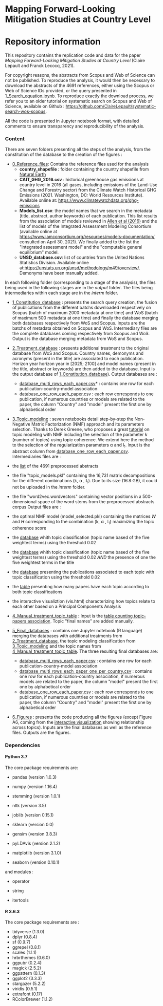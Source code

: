 # Mapping Forward-Looking Mitigation Studies at Country Level

# Repository information
This repository contains the replication code and data for the paper *Mapping Forward-Looking Mitigation Studies at Country Level* (Claire Lepault and Franck Lecocq, 2021).

For copyright reasons, the abstracts from Scopus and Web of Science can not be published. To reproduce the analysis, it would then be necessary to download the abstracts of the 4691 references, either using the Scopus or Web of Science IDs provided, or the query presented in [1_Search_equation.ipynb](1_Constitution_database/1_Search_equation.ipynb). To reproduce exactly the download process, we refer you to an older tutorial on systematic search on Scopus and Web of Science, available on Github : https://github.com/ClaireLepault/systematic-search-wos-scopus.

All the code is presented in Jupyter notebook format, with detailed comments to ensure transparency and reproducibility of the analysis.

### Content

There are seven folders presenting all the steps of the analysis, from the constitution of the database to the creation of the figures :

* [0_Reference_files](0_Reference_files): Contains the reference files used for the analysis <br>
    * **country_shapefile** : folder containing the country shapefile from [Natural Earth](https://www.naturalearthdata.com/)
    * **CAIT_GHG_2016.csv** : historical greenhouse gas emissions at country level in 2016 (all gases, including emissions of the Land-Use Change and Forestry sector) from the Climate Watch Historical GHG Emissions (2021. Washington, DC: World Resources Institute). Available online at: https://www.climatewatchdata.org/ghg-emissions
    * **Models_list.csv**: the model names that we search in the metadata (title, abstract, author keywords) of each publication. This list results from the association of models reviewed in [Allen et al (2016)](https://www.sciencedirect.com/science/article/abs/pii/S1462901116306712) and the list of models of the Integrated Assessment Modeling Consortium (available online at https://www.iamconsortium.org/resources/models-documentation/, consulted on April 30, 2021). We finally added to the list the "integrated assessment model" and the "computable general equilibrium" model. 
    * **UNSD_database.csv**: list of countries from the United Nations Statistics Division. Available online at:https://unstats.un.org/unsd/methodology/m49/overview/. Demonyms have been manually added.

In each following folder (corresponding to a stage of the analysis), the files being used in the following stages are in the *output* folder. The files being intermediaries within each stage are in the *interm* folder.

* [1_Constitution_database](1_Constitution_database) : presents the search query creation, the fusion of publications from the different batchs downloaded respectively on Scopus (batch of maximum 2000 metadata at one time) and WoS (batch of maximum 500 metadata at one time) and finally the database merging both databases respectively from WoS and Scopus. Inputs are the batchs of metadata obtained on Scopus and WoS. Intermediary files are the complete databases coming respectively from Scopus and WoS. Output is the database merging metadata from WoS and Scopus. 


* [2_Treatment_database](2_Treatment_database) : presents additional treatment to the original database from WoS and Scopus. Country names, demonyms and acronyms (present in the title) are associated to each publication. Horizon year horizon year in [2025; 2100] and model names (present in the title, abstract or keywords) are then added to the database. Input is the output database of [1_Constitution_database](1_Constitution_database)). Output databases are : 
    * [database_multi_rows_each_paper.csv](2_Treatment_database/output/database_multi_rows_each_paper.csv)* : contains one row for each publication-country-model association
    * [database_one_row_each_paper.csv](2_Treatment_database/output/database_one_row_each_paper.csv) : each row corresponds to one publication, if numerous countries or models are related to the paper, the column "Country" and "model" present the first one by alphabetical order


* [3_Topic_modeling](3_Topic_modeling) : seven notebooks detail  step-by-step the Non-Negative Matrix Factorization (NMF) approach and its parameters selection. Thanks to Derek Greene, who proposes a great [tutorial](https://github.com/derekgreene/topic-model-tutorial) on topic modeling with NMF including the selection of the parameter *k* (number of topics) using topic coherence. We extend here the method to the selection of the regularization parameters &#945; and l<sub>1</sub>. Input is the abstract column from [database_one_row_each_paper.csv](2_Treatment_database/output/database_one_row_each_paper.csv). Intermediaries files are :
* the [list](3_Topic_modeling/interm/processed_abstracts.csv) of the 4691 preprocessed abstracts 
* the file "topic_models.pkl" containing the 16,731 matrix decompositions for the different combinations (k, &#945; , l<sub>1</sub>). Due to its size (16.8 GB), it could not be uploaded in the *interm* folder.
* the file "word2vec.wordvectors" containing vector positions in a 500-dimensional space of the word stems from the preprocessed abstracts corpus
Output files are : 
* the optimal NMF model (model_selected.pkl) containing the matrices *W* and *H* corresponding to the combination (k, &#945; , l<sub>1</sub>) maximizing the topic coherence score
* the [database](3_Topic_modeling/output/database_seuil_0.02.csv) whith topic classification (topic name based of the five weightest terms) using the threshold 0.02
* the [database](3_Topic_modeling/output/database_titre_seuil_0.02.csv) whith topic classification (topic name based of the five weightest terms) using the threshold 0.02 *AND* the presence of one the five weightest terms in the title
* the [database](3_Topic_modeling/output/df_topic_abs_classification.csv) presenting the publications associated to each topic with topic classification using the threshold 0.02
* the [table](3_Topic_modeling/output/Table_topics_count.csv) presenting how many papers have each topic according to both topic classifications
* the interactive visualiztion (vis.html) characterizing how topics relate to each other based on a Principal Components Analysis

* [4_Manual_treatment_topic_table](4_Manual_treatment_topic_table) : Input is the [table counting topic-papers association](3_Topic_modeling/output/Table_topics_count.csv). Topic "final names" are added manually. 


* [5_Final_databases](5_Final_databases) : contains one Jupyter notebook (R language) merging the databases with additional treatments from [2_Treatment_database](2_Treatment_database), the topic modeling classification from [3_Topic_modeling](3_Topic_modeling) and the topic names from [4_Manual_treatment_topic_table](4_Manual_treatment_topic_table). The three resulting final databases are:
    * [database_multi_rows_each_paper.csv](5_Final_databases/output/database_multi_rows_each_paper.csv) : contains one row for each publication-country-model association
    * [database_multi_rows_each_paper_one_per_country.csv](5_Final_databases/output/database_multi_rows_each_paper_one_per_country.csv) : contains one row for each publication-country association, if numerous models are related to the paper, the column "model" present the first one by alphabetical order
    * [database_one_row_each_paper.csv](5_Final_databases/output/database_one_row_each_paper.csv) : each row corresponds to one publication, if numerous countries or models are related to the paper, the column "Country" and "model" present the first one by alphabetical order


* [6_Figures](6_Figures) : presents the code producing all the figures (except Figure A6, coming from the [interactive visualization](3_Topic_modeling/7.Online_Visualization_topics.ipynb) showing relationship across topics). Inputs are the final databases as well as the reference files. Outputs are the figures.

### Dependencies

#### Python 3.7 
The core package requirements are:

* pandas (version 1.0.3)

* numpy (version 1.16.4)

* stemming (version 1.0.1)

* nltk (version 3.5)

* joblib (version 0.15.1)

* sklearn (version 0.0)

* gensim (version 3.8.3)

* pyLDAvis (version 2.1.2)

* matplotlib (version 3.1.0)

* seaborn (version 0.10.1)

and modules :

* operator

* string

* itertools

#### R 3.6.3 
The core package requirements are :

* tidyverse (1.3.0)
* dplyr (0.8.4)
* sf (0.9.7)
* ggrepel (0.8.1)
* scales (1.1.1)
* hrbrthemes (0.6.0)
* ggpubr (0.2.4)
* magick (2.5.2)
* ggpattern (0.1.3)
* ggplot2 (3.3.3)
* stargazer (5.2.2)
* viridis (0.5.1)
* extrafont (0.17)
* RColorBrewer (1.1.2)
